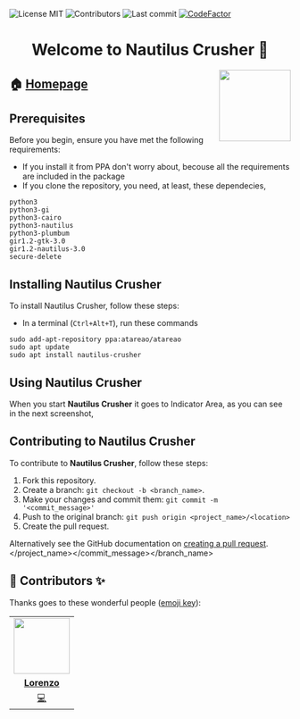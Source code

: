 
<!-- start project-info -->
<!--
project_title: Nautilus Crusher
github_project: https://github.com/atareao/nautilus-crusher
license: MIT
icon: /datos/Sync/Programacion/Nautilus/nautilus-crusher/data/nautilus-crusher.svg
homepage: https://www.atareao.es
license-badge: True
contributors-badge: True
lastcommit-badge: True
codefactor-badge: True
--->

<!-- end project-info -->

<!-- start badges -->

![License MIT](https://img.shields.io/badge/license-MIT-green)
![Contributors](https://img.shields.io/github/contributors-anon/atareao/nautilus-crusher)
![Last commit](https://img.shields.io/github/last-commit/atareao/nautilus-crusher)
[![CodeFactor](https://www.codefactor.io/repository/github/atareao/nautilus-crusher/badge/master)](https://www.codefactor.io/repository/github/atareao/nautilus-crusher/overview/master)
<!-- end badges -->

<!-- start description -->
<h1 align="center">Welcome to <span id="project_title">Nautilus Crusher</span> 👋</h1>
<p>
<a href="https://www.atareao.es" id="homepage" rel="nofollow">
<img id="icon" width="128" height="128" align="right" src="data/nautilus-crusher.svg"/>
</a>
</p>
<h2>🏠 <a href="https://www.atareao.es" id="homepage">Homepage</a></h2>


<!-- end description -->

<!-- start prerequisites -->
## Prerequisites

Before you begin, ensure you have met the following requirements:

* If you install it from PPA don't worry about, becouse all the requirements are included in the package
* If you clone the repository, you need, at least, these dependecies,

```
python3
python3-gi
python3-cairo
python3-nautilus
python3-plumbum
gir1.2-gtk-3.0
gir1.2-nautilus-3.0
secure-delete
```





<!-- end prerequisites -->

<!-- start installing -->
## Installing <span id="project_title">Nautilus Crusher</span>

To install <span id="project_title">Nautilus Crusher</span>, follow these steps:

* In a terminal (`Ctrl+Alt+T`), run these commands

```
sudo add-apt-repository ppa:atareao/atareao
sudo apt update
sudo apt install nautilus-crusher
```





<!-- end installing -->

<!-- start using -->
## Using <span id="project_title">Nautilus Crusher</span>

When you start <strong><span id="project_title">Nautilus Crusher</span></strong> it goes to Indicator Area, as you can see in the next screenshot,

<!-- end using -->

<!-- start contributing -->
## Contributing to <span id="project_title">Nautilus Crusher</span>

To contribute to **<span id="project_title">Nautilus Crusher</span>**, follow these steps:

1. Fork this repository.
2. Create a branch: `git checkout -b <branch_name>`.
3. Make your changes and commit them: `git commit -m '<commit_message>'`
4. Push to the original branch: `git push origin <project_name>/<location>`
5. Create the pull request.

Alternatively see the GitHub documentation on [creating a pull request](https://help.github.com/en/github/collaborating-with-issues-and-pull-requests/creating-a-pull-request).
</location></project_name></commit_message></branch_name>


<!-- end contributing -->

<!-- start contributors -->
## 👤 Contributors ✨

Thanks goes to these wonderful people ([emoji key](https://allcontributors.org/docs/en/emoji-key)):





<!-- end contributors -->

<!-- start table-contributors -->

<table id="contributors">
	<tr id="info_avatar">
		<td id="atareao" align="center">
			<a href="https://github.com/atareao">
				<img src="https://avatars3.githubusercontent.com/u/298055?v=4" width="100px"/>
			</a>
		</td>
	</tr>
	<tr id="info_name">
		<td id="atareao" align="center">
			<a href="https://github.com/atareao">
				<strong>Lorenzo</strong>
			</a>
		</td>
	</tr>
	<tr id="info_commit">
		<td id="atareao" align="center">
			<a href="/commits?author=atareao">
				<span id="role">💻</span>
			</a>
		</td>
	</tr>
</table>
<!-- end table-contributors -->

